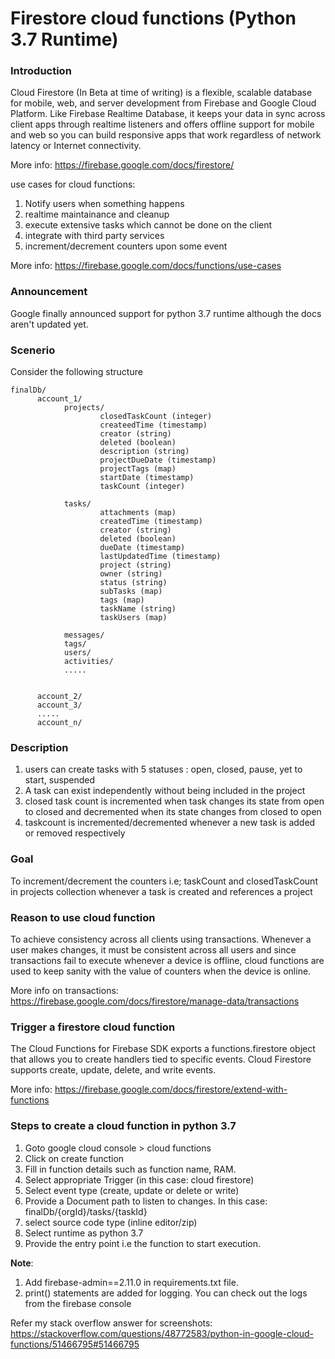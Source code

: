 # Firestore cloud functions (Python 3.7 Runtime)



### Introduction 
Cloud Firestore (In Beta at time of writing) is a flexible, scalable database for mobile, web, and server development from Firebase and Google Cloud 
Platform. Like Firebase Realtime Database, it keeps your data in sync across client apps through realtime listeners and 
offers offline support for mobile and web so you can build responsive apps that work regardless of network latency or 
Internet connectivity. 

More info: https://firebase.google.com/docs/firestore/


use cases for cloud functions:
1. Notify users when something happens
2. realtime maintainance and cleanup
3. execute extensive tasks which cannot be done on the client
4. integrate with third party services
4. increment/decrement counters upon some event 

More info: https://firebase.google.com/docs/functions/use-cases

### Announcement
Google finally announced support for python 3.7 runtime although the docs aren't updated yet.

### Scenerio
Consider the following structure
```
finalDb/
      account_1/
            projects/
                    closedTaskCount (integer)
                    createedTime (timestamp)
                    creator (string)
                    deleted (boolean)
                    description (string)
                    projectDueDate (timestamp)
                    projectTags (map)
                    startDate (timestamp)
                    taskCount (integer)
                    
            tasks/
                    attachments (map)
                    createdTime (timestamp)
                    creator (string)
                    deleted (boolean)
                    dueDate (timestamp)
                    lastUpdatedTime (timestamp)
                    project (string)
                    owner (string)
                    status (string)
                    subTasks (map)
                    tags (map)
                    taskName (string)
                    taskUsers (map)
                    
            messages/
            tags/
            users/
            activities/
            .....
            
           
      account_2/
      account_3/
      .....
      account_n/
```

### Description
1. users can create tasks with 5 statuses : open, closed, pause, yet to start, suspended
2. A task can exist independently without being included in the project
3. closed task count is incremented when task changes its state from open to closed and decremented when its state changes
from closed to open
4. taskcount is incremented/decremented whenever a new task is added or removed respectively


### Goal

To increment/decrement the counters i.e; taskCount and closedTaskCount in projects collection whenever a task is 
created and references a project


### Reason to use cloud function
To achieve consistency across all clients using transactions.
Whenever a user makes changes, it must be consistent across all users and since transactions fail to execute whenever a
device is offline, cloud functions are used to keep sanity with the value of counters when the device is online.

More info on transactions: https://firebase.google.com/docs/firestore/manage-data/transactions


### Trigger a firestore cloud function
The Cloud Functions for Firebase SDK exports a functions.firestore object that allows you to create handlers tied to specific events.
Cloud Firestore supports create, update, delete, and write events.

More info: https://firebase.google.com/docs/firestore/extend-with-functions


### Steps to create a cloud function in python 3.7
1. Goto google cloud console > cloud functions
2. Click on create function
3. Fill in function details such as function name, RAM.
4. Select appropriate Trigger (in this case: cloud firestore)
5. Select event type (create, update or delete or write)
6. Provide a Document path to listen to changes.
   In this case: finalDb/{orgId}/tasks/{taskId}
7. select source code type (inline editor/zip)
8. Select runtime as python 3.7
9. Provide the entry point i.e the function to start execution.

**Note**: 
1. Add firebase-admin==2.11.0 in requirements.txt file.   
2. print() statements are added for logging. You can check out the logs from the firebase console


Refer my stack overflow answer for screenshots:  
https://stackoverflow.com/questions/48772583/python-in-google-cloud-functions/51466795#51466795
